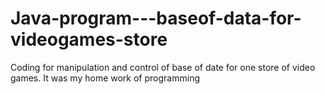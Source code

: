 # Java-program---baseof-data-for-videogames-store
Coding for manipulation and control of base of date for one store of video games. It was my home work of programming
